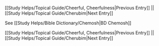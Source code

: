 [[Study Helps/Topical Guide/Cheerful, Cheerfulness|Previous Entry]]  ||  [[Study Helps/Topical Guide/Cherubim|Next Entry]]

 See [[Study Helps/Bible Dictionary/Chemosh|BD Chemosh]]

[[Study Helps/Topical Guide/Cheerful, Cheerfulness|Previous Entry]]  ||  [[Study Helps/Topical Guide/Cherubim|Next Entry]]